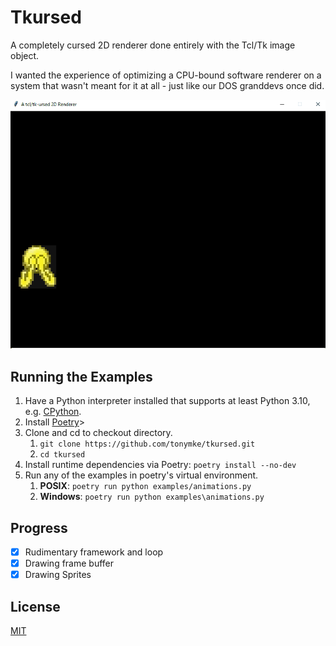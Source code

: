 # Tkursed

A completely cursed 2D renderer done entirely with the Tcl/Tk image object.

I wanted the experience of optimizing a CPU-bound software renderer on a system
that wasn't meant for it at all - just like our DOS granddevs once did.

![Visual Demo](demo.gif)

## Running the Examples

1. Have a Python interpreter installed that supports at least Python 3.10,
    e.g. [CPython](https://www.python.org/downloads/).
2. Install [Poetry](https://github.com/python-poetry/poetry)>
3. Clone and cd to checkout directory.
    1. `git clone https://github.com/tonymke/tkursed.git`
    2. `cd tkursed`
4. Install runtime dependencies via Poetry: `poetry install --no-dev`
5. Run any of the examples in poetry's virtual environment.
    1. **POSIX**: `poetry run python examples/animations.py`
    2. **Windows**: `poetry run python examples\animations.py`

## Progress

- [x] Rudimentary framework and loop
- [x] Drawing frame buffer
- [x] Drawing Sprites

## License

[MIT](LICENSE.txt)